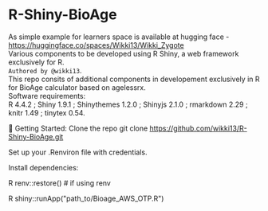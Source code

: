 # R-Shiny-BioAge
As simple example for learners space is available at hugging face - https://huggingface.co/spaces/Wikki13/Wikki_Zygote
<br>
Various components to be developed using R Shiny, a web framework exclusively for R. <br>
`Authored by @wikki13`. <br>
This repo consits of additional components in developement exclusively in R for BioAge calculator based on agelessrx. <br>
Software requirements: <br>
R 4.4.2 ; Shiny 1.9.1 ; Shinythemes 1.2.0 ; Shinyjs 2.1.0 ; rmarkdown 2.29 ; knitr 1.49 ; tinytex 0.54.

🚀 Getting Started:
Clone the repo
git clone https://github.com/wikki13/R-Shiny-BioAge.git

Set up your .Renviron file with credentials.

Install dependencies:

R
renv::restore()  # if using renv

R
shiny::runApp("path_to/Bioage_AWS_OTP.R")


